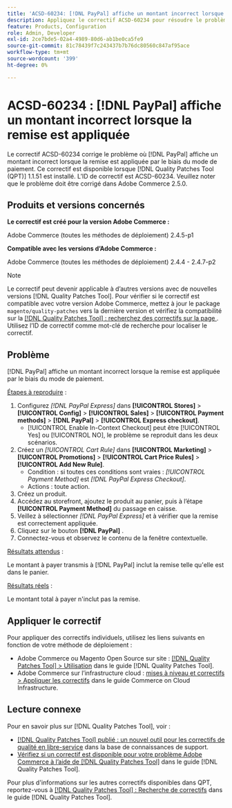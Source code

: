 ```yaml
---
title: 'ACSD-60234: [!DNL PayPal] affiche un montant incorrect lorsque la remise est appliquée'
description: Appliquez le correctif ACSD-60234 pour résoudre le problème Adobe Commerce où  [!DNL PayPal]  affiche un montant incorrect lorsque la remise est appliquée par le biais du mode de paiement.
feature: Products, Configuration
role: Admin, Developer
exl-id: 2ce7bde5-02a4-4989-80d6-ab1be0ca5fe9
source-git-commit: 81c78439f7c243437b7b76dc80560c847af95ace
workflow-type: tm+mt
source-wordcount: '399'
ht-degree: 0%

---
```


# ACSD-60234 : [!DNL PayPal] affiche un montant incorrect lorsque la remise est appliquée

Le correctif ACSD-60234 corrige le problème où [!DNL PayPal] affiche un montant incorrect lorsque la remise est appliquée par le biais du mode de paiement. Ce correctif est disponible lorsque [!DNL Quality Patches Tool (QPT)] 1.1.51 est installé. L’ID de correctif est ACSD-60234. Veuillez noter que le problème doit être corrigé dans Adobe Commerce 2.5.0.

## Produits et versions concernés

**Le correctif est créé pour la version Adobe Commerce :**

Adobe Commerce (toutes les méthodes de déploiement) 2.4.5-p1

**Compatible avec les versions d’Adobe Commerce :**

Adobe Commerce (toutes les méthodes de déploiement) 2.4.4 - 2.4.7-p2

>[!NOTE]
>
>Le correctif peut devenir applicable à d’autres versions avec de nouvelles versions [!DNL Quality Patches Tool]. Pour vérifier si le correctif est compatible avec votre version Adobe Commerce, mettez à jour le package `magento/quality-patches` vers la dernière version et vérifiez la compatibilité sur la [[!DNL Quality Patches Tool] : recherchez des correctifs sur la page ](https://experienceleague.adobe.com/tools/commerce-quality-patches/index.html). Utilisez l’ID de correctif comme mot-clé de recherche pour localiser le correctif.

## Problème

[!DNL PayPal] affiche un montant incorrect lorsque la remise est appliquée par le biais du mode de paiement.

<u>Étapes à reproduire</u> :

1. Configurez *[!DNL PayPal Express]* dans **[!UICONTROL Stores]** > **[!UICONTROL Config]** > **[!UICONTROL Sales]** > **[!UICONTROL Payment methods]** > **[!DNL PayPal]** > **[!UICONTROL Express checkout]**.
   * [!UICONTROL Enable In-Context Checkout] peut être [!UICONTROL Yes] ou [!UICONTROL NO], le problème se reproduit dans les deux scénarios.
1. Créez un *[!UICONTROL Cart Rule]* dans **[!UICONTROL Marketing]** > **[!UICONTROL Promotions]** > **[!UICONTROL Cart Price Rules]** > **[!UICONTROL Add New Rule]**.
   * Condition : si toutes ces conditions sont vraies : *[!UICONTROL Payment Method]* est *[!DNL PayPal Express Checkout]*.
   * Actions : toute action.
1. Créez un produit.
1. Accédez au storefront, ajoutez le produit au panier, puis à l’étape **[!UICONTROL Payment Method]** du passage en caisse.
1. Veillez à sélectionner *[!DNL PayPal Express]* et à vérifier que la remise est correctement appliquée.
1. Cliquez sur le bouton **[!DNL PayPal]** .
1. Connectez-vous et observez le contenu de la fenêtre contextuelle.

<u>Résultats attendus</u> :

Le montant à payer transmis à [!DNL PayPal] inclut la remise telle qu&#39;elle est dans le panier.

<u>Résultats réels</u> :

Le montant total à payer n&#39;inclut pas la remise.

## Appliquer le correctif

Pour appliquer des correctifs individuels, utilisez les liens suivants en fonction de votre méthode de déploiement :

* Adobe Commerce ou Magento Open Source sur site : [[!DNL Quality Patches Tool] > Utilisation](/help/tools/quality-patches-tool/usage.md) dans le guide [!DNL Quality Patches Tool].
* Adobe Commerce sur l’infrastructure cloud : [mises à niveau et correctifs > Appliquer les correctifs](https://experienceleague.adobe.com/docs/commerce-cloud-service/user-guide/develop/upgrade/apply-patches.html) dans le guide Commerce on Cloud Infrastructure.

## Lecture connexe

Pour en savoir plus sur [!DNL Quality Patches Tool], voir :

* [[!DNL Quality Patches Tool] publié : un nouvel outil pour les correctifs de qualité en libre-service](https://experienceleague.adobe.com/en/docs/commerce-knowledge-base/kb/announcements/commerce-announcements/magento-quality-patches-released-new-tool-to-self-serve-quality-patches) dans la base de connaissances de support.
* [Vérifiez si un correctif est disponible pour votre problème Adobe Commerce à l’aide de  [!DNL Quality Patches Tool]](/help/tools/quality-patches-tool/patches-available-in-qpt/check-patch-for-magento-issue-with-magento-quality-patches.md) dans le guide [!DNL Quality Patches Tool].

Pour plus d&#39;informations sur les autres correctifs disponibles dans QPT, reportez-vous à [[!DNL Quality Patches Tool] : Recherche de correctifs](https://experienceleague.adobe.com/tools/commerce-quality-patches/index.html) dans le guide [!DNL Quality Patches Tool].
